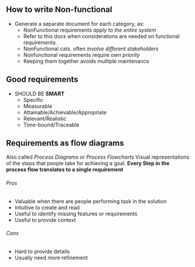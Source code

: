 ## How to write Non-functional
- Generate a separate document for each category, as:
	- NonFunctional requirements *apply to the entire system*
	- Refer to this docs when considerations are needed on functional requirements.
	- NonFunctional cats. often *involve different stakeholders*
	- Nonfunctional requirements require *own priority*
	- Keeping them together avoids multiple maintenance
## Good requirements
- SHOULD BE **SMART**
	- Specific
	- Measurable
	- Attainable/Achievable/Appropriate
	- Relevant/Realistic
	- Time-bound/Traceable
## Requirements as flow diagrams
Also called *Process Diagrams* or *Process Flowcharts*
Visual representations of the steps that people take for achieving a goal. **Every Step in the process flow translates to a single requirement**

###### *Pros*
- Valuable when there are people performing task in the solution
- Intuitive to create and read
- Useful to identify missing features or requirements
- Useful to provide context
###### *Cons*
- Hard to provide details
- Usually need more refinement